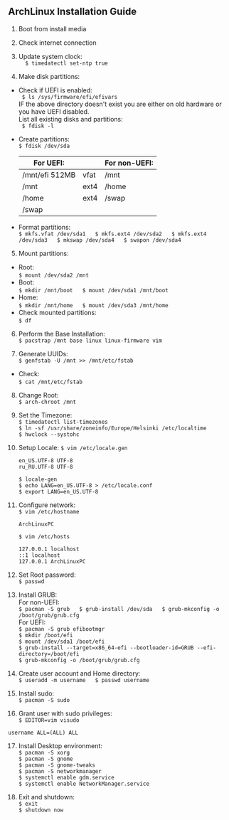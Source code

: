 ## ArchLinux Installation Guide 

1. Boot from install media  

2. Check internet connection  

3. Update system clock:  
`  
$ timedatectl set-ntp true  
` 

4. Make disk partitions:  
- Check if UEFI is enabled:  
` 
$ ls /sys/firmware/efi/efivars  
`  
IF the above directory doesn't exist you are either on old hardware or you have UEFI disabled.   
List all existing disks and partitions:  
` 
$ fdisk -l  
`  

- Create partitions:  
`
$ fdisk /dev/sda  
`  

	| For UEFI:	 |	| For non-UEFI: |
	| -------------- | ---- | ------------- |
	| /mnt/efi 512MB | vfat	| /mnt	|	
	| /mnt	 	| ext4	| /home  |
	| /home	 	| ext4	| /swap  |
	| /swap	   		

- Format partitions:  
`
$ mkfs.vfat /dev/sda1  
$ mkfs.ext4 /dev/sda2  
$ mkfs.ext4 /dev/sda3  
$ mkswap /dev/sda4  
$ swapon /dev/sda4  
`

5. Mount partitions:  
- Root:  
`
$ mount /dev/sda2 /mnt  
`
- Boot:  
`
$ mkdir /mnt/boot  
$ mount /dev/sda1 /mnt/boot  
`
- Home:  
`
$ mkdir /mnt/home  
$ mount /dev/sda3 /mnt/home  
`
- Check mounted partitions:  
`
$ df
`

6. Perform the Base Installation:  
`
$ pacstrap /mnt base linux linux-firmware vim  
`

7. Generate UUIDs:  
`
$ genfstab -U /mnt >> /mnt/etc/fstab  
`
- Check:  
`
$ cat /mnt/etc/fstab  
`

8. Change Root:  
`
$ arch-chroot /mnt  
`

9. Set the Timezone:  
`
$ timedatectl list-timezones
`  
`
$ ln -sf /usr/share/zoneinfo/Europe/Helsinki /etc/localtime  
`  
`
$ hwclock --systohc  
`  

10. Setup Locale:
`
$ vim /etc/locale.gen
`  
	```
	en_US.UTF-8 UTF-8  
	ru_RU.UTF-8 UTF-8  
	```  
	`
	$ locale-gen  
	`  
	`
	$ echo LANG=en_US.UTF-8 > /etc/locale.conf
	`  
	`
	$ export LANG=en_US.UTF-8  
	`  
11. Configure network:  
	`
	$ vim /etc/hostname
	`  
	```
	ArchLinuxPC  
	```  
	`
	$ vim /etc/hosts
	`  
	```
	127.0.0.1 localhost  
	::1 localhost  
	127.0.0.1 ArchLinuxPC  
	```  
12. Set Root password:  
`
$ passwd  
`  

13. Install GRUB:  
For non-UEFI:  
`
$ pacman -S grub  
$ grub-install /dev/sda  
$ grub-mkconfig -o /boot/grub/grub.cfg  
`  
For UEFI:  
`
$ pacman -S grub efibootmgr
`  
`
$ mkdir /boot/efi
`  
`
$ mount /dev/sda1 /boot/efi
`  
`
$ grub-install --target=x86_64-efi --bootloader-id=GRUB --efi-directory=/boot/efi
`  
`
$ grub-mkconfig -o /boot/grub/grub.cfg  
`  

14. Create user account and Home directory:  
`
$ useradd -m username  
$ passwd username  
`  

15. Install sudo:  
`
$ pacman -S sudo  
`  

16. Grant user with sudo privileges:  
`
$ EDITOR=vim visudo  
`  
```
username ALL=(ALL) ALL  
```  

17. Install Desktop environment:  
`
$ pacman -S xorg
`  
`
$ pacman -S gnome  
`  
`
$ pacman -S gnome-tweaks
`  
`
$ pacman -S networkmanager
`  
`
$ systemctl enable gdm.service
`  
`
$ systemctl enable NetworkManager.service
`  

18. Exit and shutdown:  
`
$ exit
`  
`
$ shutdown now  
`  
